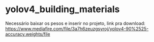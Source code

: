 # yolov4_building_materials
Necessário baixar os pesos e inserir no projeto, link pra download:
https://www.mediafire.com/file/3a7h6zeuzgsyroj/yolov4-90%2525-accuracy.weights/file
